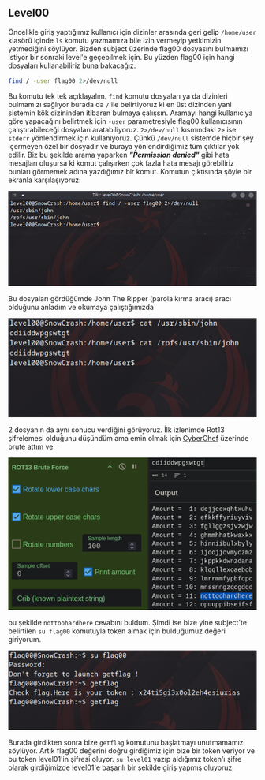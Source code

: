 ## Level00

Öncelikle giriş yaptığımız kullanıcı için dizinler arasında geri gelip `/home/user` klasörü içinde `ls` komutu yazmamıza bile izin vermeyip yetkimizin yetmediğini söylüyor. Bizden subject üzerinde flag00 dosyasını bulmamızı istiyor bir sonraki level'e geçebilmek için. Bu yüzden flag00 için hangi dosyaları kullanabiliriz buna bakacağız.

```bash
find / -user flag00 2>/dev/null
```

Bu komutu tek tek açıklayalım. `find` komutu dosyaları ya da dizinleri bulmamızı sağlıyor burada da `/` ile belirtiyoruz ki en üst dizinden yani sistemin kök dizininden itibaren bulmaya çalışsın. Aramayı hangi kullanıcıya göre yapacağını belirtmek için `-user` parametresiyle flag00 kullanıcısının çalıştırabileceği dosyaları aratabiliyoruz. `2>/dev/null` kısmındaki `2>` ise `stderr` yönlendirmek için kullanıyoruz. Çünkü `/dev/null` sistemde hiçbir şey içermeyen özel bir dosyadır ve buraya yönlendirdiğimiz tüm çıktılar yok edilir. Biz bu şekilde arama yaparken **_"Permission denied"_** gibi hata mesajları oluşursa ki komut çalışırken çok fazla hata mesajı görebiliriz bunları görmemek adına yazdığımız bir komut. Komutun çıktısında şöyle bir ekranla karşılaşıyoruz:

![img1](./images/1.png)

Bu dosyaları gördüğümde John The Ripper (parola kırma aracı) aracı olduğunu anladım ve okumaya çalıştığımızda

![img2](./images/2.png)

2 dosyanın da aynı sonucu verdiğini görüyoruz. İlk izlenimde Rot13 şifrelemesi olduğunu düşündüm ama emin olmak için [CyberChef](https://gchq.github.io/CyberChef) üzerinde brute attım ve

![img3](./images/3.png)

bu şekilde `nottoohardhere` cevabını buldum. Şimdi ise bize yine subject'te belirtilen `su flag00` komutuyla token almak için bulduğumuz değeri giriyorum.

![img4](./images/4.png)

Burada girdikten sonra bize `getflag` komutunu başlatmayı unutmamamızı söylüyor. Artık flag00 değerini doğru girdiğimiz için bize bir token veriyor ve bu token level01'in şifresi oluyor. `su level01` yazıp aldığımız token'ı şifre olarak girdiğimizde level01'e başarılı bir şekilde giriş yapmış oluyoruz.
